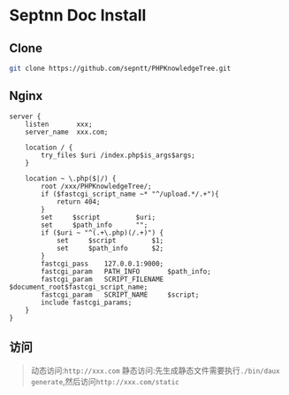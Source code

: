 # Septnn Doc Install

## Clone

```sh 
git clone https://github.com/sepntt/PHPKnowledgeTree.git
```

## Nginx

```nginx
server {
    listen       xxx;
    server_name  xxx.com;

    location / {
        try_files $uri /index.php$is_args$args;
    }

    location ~ \.php($|/) {
        root /xxx/PHPKnowledgeTree/;
        if ($fastcgi_script_name ~* "^/upload.*/.+"){
            return 404;
        }
        set     $script         $uri;
        set     $path_info      "";
        if ($uri ~ "^(.+\.php)(/.+)") {
            set     $script         $1;
            set     $path_info      $2;
        }
        fastcgi_pass    127.0.0.1:9000;
        fastcgi_param   PATH_INFO       $path_info;
        fastcgi_param   SCRIPT_FILENAME $document_root$fastcgi_script_name;
        fastcgi_param   SCRIPT_NAME     $script;
        include fastcgi_params;
    }
}
```

## 访问

> 动态访问:`http://xxx.com`
> 静态访问:先生成静态文件需要执行`./bin/daux generate`,然后访问`http://xxx.com/static`